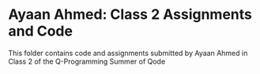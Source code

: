 # Ayaan Ahmed: Class 2 Assignments and Code
This folder contains code and assignments submitted by Ayaan Ahmed in Class 2 of the Q-Programming Summer of Qode